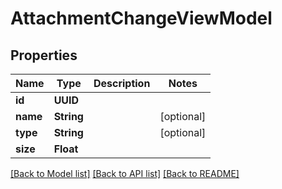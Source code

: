 # AttachmentChangeViewModel

## Properties
Name | Type | Description | Notes
------------ | ------------- | ------------- | -------------
**id** | **UUID** |  | 
**name** | **String** |  | [optional] 
**type** | **String** |  | [optional] 
**size** | **Float** |  | 

[[Back to Model list]](../README.md#documentation-for-models) [[Back to API list]](../README.md#documentation-for-api-endpoints) [[Back to README]](../README.md)


